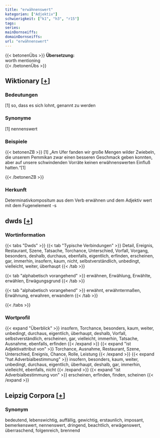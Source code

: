 ```yaml
---
title: "erwähnenswert"
kategorien: ["Adjektiv"]
schwierigkeit: ["k1", "h3", "r15"]
tags:
series:
mainDornseiffs:
domainDornseiffs:
url: "erwähnenswert"
---
```


{{< betonenÜbs >}}
**Übersetzung:**  
worth mentioning  
{{< /betonenÜbs >}}

## Wiktionary [[+](https://de.wiktionary.org/wiki/erwähnenswert)]

### Bedeutungen
[1] so, dass es sich lohnt, genannt zu werden  

### Synonyme
[1] nennenswert  

### Beispiele
{{< betonenZB >}}
[1] „Am Ufer fanden wir große Mengen wilder Zwiebeln, die unserem Pemmikan zwar einen besseren Geschmack geben konnten, aber auf unsere schwindenden Vorräte keinen erwähnenswerten Einfluß hatten.“[1]  

{{< /betonenZB >}}
### Herkunft
Determinativkompositum aus dem Verb erwähnen und dem Adjektiv wert mit dem Fugenelement -s  



## dwds [[+](https://www.dwds.de/wb/erwähnenswert)]

### Wortinformation
{{< tabs "Dwds" >}}
{{< tab "Typische Verbindungen" >}}
Detail, Ereignis, Restaurant, Szene, Tatsache, Torchance, Unterschied, Vorfall, Vorgang, besonders, deshalb, durchaus, ebenfalls, eigentlich, erfinden, erscheinen, gar, immerhin, insofern, kaum, nicht, selbstverständlich, unbedingt, vielleicht, weiter, überhaupt
{{< /tab >}}

{{< tab "alphabetisch vorangehend" >}}
erwähnen, Erwählung, Erwählte, erwählen, Erwägungsgrund
{{< /tab >}}

{{< tab "alphabetisch vorangehend" >}}
erwähnt, erwähntermaßen, Erwähnung, erwahren, erwandern
{{< /tab >}}

{{< /tabs >}}

### Wortprofil
{{< expand "Überblick" >}} insofern, Torchance, besonders, kaum, weiter, unbedingt, durchaus, eigentlich, überhaupt, deshalb, Vorfall, selbstverständlich, erscheinen, gar, vielleicht, immerhin, Tatsache, Ausnahme, ebenfalls, erfinden {{< /expand >}}
{{< expand "ist Adjektivattribut von" >}} Torchance, Ausnahme, Restaurant, Szene, Unterschied, Ereignis, Chance, Rolle, Leistung {{< /expand >}}
{{< expand "hat Adverbialbestimmung" >}} insofern, besonders, kaum, weiter, unbedingt, durchaus, eigentlich, überhaupt, deshalb, gar, immerhin, vielleicht, ebenfalls, nicht {{< /expand >}}
{{< expand "ist Adverbialbestimmung von" >}} erscheinen, erfinden, finden, scheinen {{< /expand >}}

## Leipzig Corpora [[+](https://corpora.uni-leipzig.de/en/res?word=erwähnenswert&corpusId=deu_newscrawl-public_2018)]


### Synonym
bedeutend, lebenswichtig, auffällig, gewichtig, erstaunlich, imposant, bemerkenswert, nennenswert, dringend, beachtlich, erwägenswert, überraschend, folgenreich, brennend

